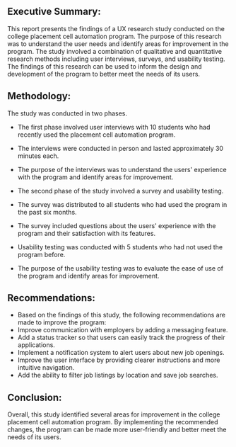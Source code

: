 ## Executive Summary:
This report presents the findings of a UX research study conducted on the college placement cell automation program. The purpose of this research was to understand the user needs and identify areas for improvement in the program. The study involved a combination of qualitative and quantitative research methods including user interviews, surveys, and usability testing. The findings of this research can be used to inform the design and development of the program to better meet the needs of its users.
 
 ## Methodology:
The study was conducted in two phases. 
- The first phase involved user interviews with 10 students who had recently used the placement cell automation program.
- The interviews were conducted in person and lasted approximately 30 minutes each. 
- The purpose of the interviews was to understand the users' experience with the program and identify areas for improvement.

- The second phase of the study involved a survey and usability testing. 
- The survey was distributed to all students who had used the program in the past six months. 
- The survey included questions about the users' experience with the program and their satisfaction with its features. 
- Usability testing was conducted with 5 students who had not used the program before. 
- The purpose of the usability testing was to evaluate the ease of use of the program and identify areas for improvement.

## Recommendations:
- Based on the findings of this study, the following recommendations are made to improve the program:
- Improve communication with employers by adding a messaging feature.
- Add a status tracker so that users can easily track the progress of their applications.
- Implement a notification system to alert users about new job openings.
- Improve the user interface by providing clearer instructions and more intuitive navigation.
- Add the ability to filter job listings by location and save job searches.

## Conclusion:
Overall, this study identified several areas for improvement in the college placement cell automation program. By implementing the recommended changes, the program can be made more user-friendly and better meet the needs of its users.
